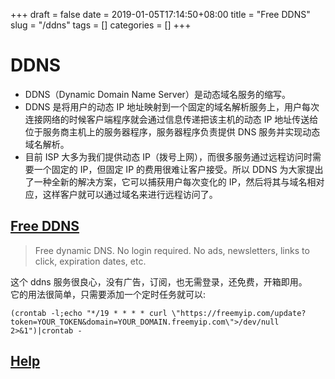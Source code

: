 +++ 
draft = false
date = 2019-01-05T17:14:50+08:00
title = "Free DDNS"
slug = "/ddns" 
tags = []
categories = []
+++

# DDNS

- DDNS（Dynamic Domain Name Server）是动态域名服务的缩写。
- DDNS 是将用户的动态 IP 地址映射到一个固定的域名解析服务上，用户每次连接网络的时候客户端程序就会通过信息传递把该主机的动态 IP 地址传送给位于服务商主机上的服务器程序，服务器程序负责提供 DNS 服务并实现动态域名解析。
- 目前 ISP 大多为我们提供动态 IP（拨号上网），而很多服务通过远程访问时需要一个固定的 IP，但固定 IP 的费用很难让客户接受。所以 DDNS 为大家提出了一种全新的解决方案，它可以捕获用户每次变化的 IP，然后将其与域名相对应，这样客户就可以通过域名来进行远程访问了。

## [Free DDNS](https://freemyip.com)

> Free dynamic DNS. No login required. No ads, newsletters, links to click, expiration dates, etc.

这个 ddns 服务很良心，没有广告，订阅，也无需登录，还免费，开箱即用。  
它的用法很简单，只需要添加一个定时任务就可以:

`(crontab -l;echo "*/19 * * * * curl \"https://freemyip.com/update?token=YOUR_TOKEN&domain=YOUR_DOMAIN.freemyip.com\">/dev/null 2>&1")|crontab -`

## [Help](https://freemyip.com/help)
